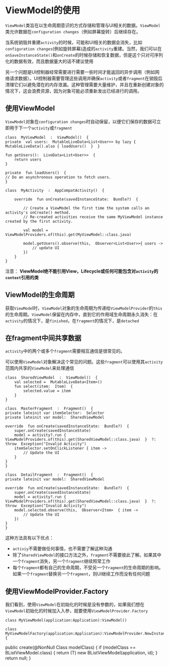 # ViewModel的使用

`ViewModel`类旨在以生命周期意识的方式存储和管理与UI相关的数据。`ViewModel`类允许数据在`configuration changes`（例如屏幕旋转）后继续存在。

当系统销毁并重建`activity`的时候，可能和UI相关的数据会消失，比如`configuration changes`(例如旋转屏幕)造成的`activity`重建。当然，我们可以在`onSaveInstanceState()`和`onCreate`的时候存储和恢复数据，但是这个只对可序列化的数据有效，而且数据量大的话不建议使用

另一个问题是UI控制器经常需要进行需要一些时间才能返回的异步调用（例如网络请求数据）。UI控制器需要管理这些调用并确保`activity`或者`fragment`在销毁后清理它们以避免潜在的内存泄漏。这种管理需要大量维护，并且在重新创建对象的情况下，这会浪费资源，因为对象可能必须重新发出已经进行的调用。


## 使用ViewModel
`ViewModel`对象在`configuration changes`时自动保留，以便它们保存的数据可立即用于下一个`activity`或`fragment`

```
class  MyViewModel  :  ViewModel()  {  
private  val users:  MutableLiveData<List<User>> by lazy {  MutableLiveData().also { loadUsers()  }  }  

fun getUsers():  LiveData<List<User>>  {  
	return users 
}  

private  fun loadUsers()  {  
// Do an asynchronous operation to fetch users.  
}
```
```
class  MyActivity  :  AppCompatActivity()  {  

	override  fun onCreate(savedInstanceState:  Bundle?)  {  

		// Create a ViewModel the first time the system calls an activity's onCreate() method. 
		// Re-created activities receive the same MyViewModel instance created by the first activity.  

		val model =  ViewModelProviders.of(this).get(MyViewModel::class.java) 

		model.getUsers().observe(this,  Observer<List<User>>{ users ->  
			// update UI 
		})  
	}  
}
```

注意： **ViewModel绝不能引用View，Lifecycle或任何可能包含对`activity`的`context`引用的类**

## ViewModel的生命周期

获取`ViewMode`l时，`ViewModel`对象的生命周期为传递给`ViewModelProvider`的`this`的生命周期。`ViewModel`保留在内存中，直到它的作用域生命周期永久消失：在`activity`的情况下，是`finished`，在`fragment`的情况下，是`detached`

## 在fragment中间共享数据

`activity`中的两个或多个`fragment`需要相互通信是很常见的。

可以使用`ViewModel`对象解决这个常见的问题。这些`fragment`可以使用其`activity`范围内共享的`ViewModel`来处理通信

```
class  SharedViewModel  :  ViewModel()  { 
	val selected =  MutableLiveData<Item>()  
	fun select(item:  Item)  { 
		selected.value = item 
	}  
}  
  
class  MasterFragment  :  Fragment()  {  
private lateinit var itemSelector:  Selector  
private lateinit var model:  SharedViewModel  

override  fun onCreate(savedInstanceState:  Bundle?)  {  
	super.onCreate(savedInstanceState) 
	model = activity?.run {  ViewModelProviders.of(this).get(SharedViewModel::class.java)  }  ?:  throw  Exception("Invalid Activity") 
	itemSelector.setOnClickListener { item ->  
		// Update the UI  
	}  
}  
}  
  
class  DetailFragment  :  Fragment()  {  
private lateinit var model:  SharedViewModel  

override  fun onCreate(savedInstanceState:  Bundle?)  {  
	super.onCreate(savedInstanceState) 
	model = activity?.run {  ViewModelProviders.of(this).get(SharedViewModel::class.java)  }  ?:  throw  Exception("Invalid Activity") 
	model.selected.observe(this,  Observer<Item>  { item ->  
		// Update the UI  
	})  
}  
}
```

这种方法具有以下优点：

* `activiy`不需要做任何事情，也不需要了解这种沟通
* 除了`SharedViewModel`的接口方法之外，`fragment`不需要彼此了解。如果其中一个`fragment`消失，另一个`fragment`继续照常工作
* 每个`fragment`都有自己的生命周期，不受另一个`fragment`的生命周期的影响。如果一个`fragment`替换另一个`fragment`，则UI继续工作而没有任何问题

## 使用ViewModelProvider.Factory

我们看到，使用`ViewModel`在初始化的时候是没有参数的，如果我们想在`ViewModel`初始化的时候加入入参，就要使用`ViewModelProvider.Factory`

```
class MyViewModel(application:Application):ViewModel()

class MyViewModelFactory(application:Application):ViewModelProvider.NewInstanceFactory {

```
public <T extends ViewModel>  create(@NonNull Class<T> modelClass) {
        if (modelClass == BListViewModel.class) {
            return (T) new BListViewModel(application, id);
        }
        return null;
    }
```
```
<!--stackedit_data:
eyJoaXN0b3J5IjpbLTE4MTkxNTg3MjksLTE3ODA2NzEzMDQsNj
Q3NTM4ODU0XX0=
-->